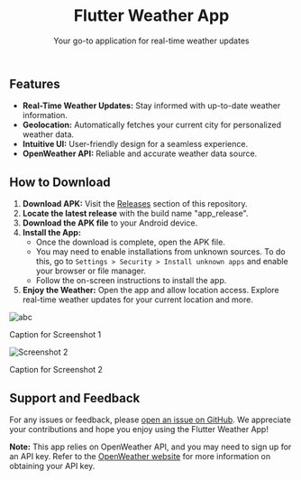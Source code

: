 </head>
<body>
    <header>
        <h1>Flutter Weather App</h1>
        <p>Your go-to application for real-time weather updates</p>
    </header>
    <section>
        <h2>Features</h2>
        <ul>
            <li><strong>Real-Time Weather Updates:</strong> Stay informed with up-to-date weather information.</li>
            <li><strong>Geolocation:</strong> Automatically fetches your current city for personalized weather data.</li>
            <li><strong>Intuitive UI:</strong> User-friendly design for a seamless experience.</li>
            <li><strong>OpenWeather API:</strong> Reliable and accurate weather data source.</li>
        </ul>
    </section>
    <section class="download-instructions">
        <h2>How to Download</h2>
        <ol>
            <li><strong>Download APK:</strong> Visit the <a href="https://github.com/your_username/your_repo/releases">Releases</a> section of this repository.</li>
            <li><strong>Locate the latest release</strong> with the build name "app_release".</li>
            <li><strong>Download the APK file</strong> to your Android device.</li>
            <li>
                <strong>Install the App:</strong>
                <ul>
                    <li>Once the download is complete, open the APK file.</li>
                    <li>You may need to enable installations from unknown sources. To do this, go to <code>Settings > Security > Install unknown apps</code> and enable your browser or file manager.</li>
                    <li>Follow the on-screen instructions to install the app.</li>
                </ul>
            </li>
            <li><strong>Enjoy the Weather:</strong> Open the app and allow location access. Explore real-time weather updates for your current location and more.</li>
        </ol>
    </section>
    <section class="screenshots">
        <div class="screenshot">
            <img src="https://photos.app.goo.gl/8VJp8sS1Qg3eC4Fr7" alt ="abc">
            <p>Caption for Screenshot 1</p>
        </div>
        <div class="screenshot">
            <img src="images/screenshot_2.png" alt="Screenshot 2">
            <p>Caption for Screenshot 2</p>
        </div>
    </section>
    <section>
        <h2>Support and Feedback</h2>
        <p>For any issues or feedback, please <a href="https://github.com/your_username/your_repo/issues">open an issue on GitHub</a>. We appreciate your contributions and hope you enjoy using the Flutter Weather App!</p>
        <p><strong>Note:</strong> This app relies on OpenWeather API, and you may need to sign up for an API key. Refer to the <a href="https://openweathermap.org/">OpenWeather website</a> for more information on obtaining your API key.</p>
    </section>

</body>
</html>
